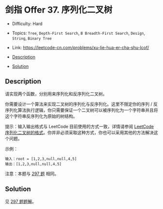 <!-- omit in toc -->
# 剑指 Offer 37.  序列化二叉树

- Difficulty: Hard
- Topics: `Tree`, `Depth-First Search`, `B Breadth-First Search`, `Design`, `String`, `Binary Tree`
- Link: https://leetcode-cn.com/problems/xu-lie-hua-er-cha-shu-lcof/

- [Description](#description)
- [Solution](#solution)

## Description

请实现两个函数，分别用来序列化和反序列化二叉树。

你需要设计一个算法来实现二叉树的序列化与反序列化。这里不限定你的序列 / 反序列化算法执行逻辑，你只需要保证一个二叉树可以被序列化为一个字符串并且将这个字符串反序列化为原始的树结构。

提示：输入输出格式与 LeetCode 目前使用的方式一致，详情请参阅 [LeetCode 序列化二叉树的格式](https://support.leetcode-cn.com/hc/kb/article/1194353/)。你并非必须采取这种方式，你也可以采用其他的方法解决这个问题。

示例：

```
输入：root = [1,2,3,null,null,4,5]
输出：[1,2,3,null,null,4,5]
```

注意：本题与 [297 题](./297.%20Serialize%20and%20Deserialize%20Binary%20Tree%20二叉树的序列化与反序列化.md) 相同。

## Solution

见 [297 题题解](./297.%20Serialize%20and%20Deserialize%20Binary%20Tree%20二叉树的序列化与反序列化.md#Solution)。
